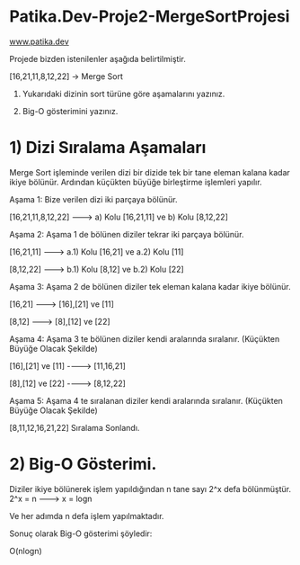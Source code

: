 # Patika.Dev-Proje2-MergeSortProjesi

www.patika.dev

Projede bizden istenilenler aşağıda belirtilmiştir.

[16,21,11,8,12,22] -> Merge Sort

1) Yukarıdaki dizinin sort türüne göre aşamalarını yazınız.

2) Big-O gösterimini yazınız.

# 1) Dizi Sıralama Aşamaları

Merge Sort işleminde verilen dizi bir dizide tek bir tane eleman kalana kadar ikiye bölünür. Ardından küçükten büyüğe birleştirme işlemleri yapılır.

Aşama 1: Bize verilen dizi iki parçaya bölünür.

[16,21,11,8,12,22] ---> a) Kolu [16,21,11]    ve    b) Kolu [8,12,22]

Aşama 2: Aşama 1 de bölünen diziler tekrar iki parçaya bölünür.

[16,21,11] ---> a.1) Kolu [16,21]    ve    a.2) Kolu [11]

[8,12,22] --->  b.1) Kolu [8,12]    ve    b.2) Kolu [22]

Aşama 3: Aşama 2 de bölünen diziler tek eleman kalana kadar ikiye bölünür.

[16,21] ---> [16],[21]  ve [11]

[8,12] ---> [8],[12]  ve [22]

Aşama 4: Aşama 3 te bölünen diziler kendi aralarında sıralanır. (Küçükten Büyüğe Olacak Şekilde)

[16],[21]  ve [11] ----> [11,16,21]

[8],[12]  ve [22] ----> [8,12,22]

Aşama 5: Aşama 4 te sıralanan diziler kendi aralarında sıralanır. (Küçükten Büyüğe Olacak Şekilde)

[8,11,12,16,21,22] Sıralama Sonlandı.

# 2) Big-O Gösterimi.

Diziler ikiye bölünerek işlem yapıldığından n tane sayı 2^x defa bölünmüştür. 2^x = n ---> x = logn

Ve her adımda n defa işlem yapılmaktadır.

Sonuç olarak Big-O gösterimi şöyledir:

O(nlogn)













